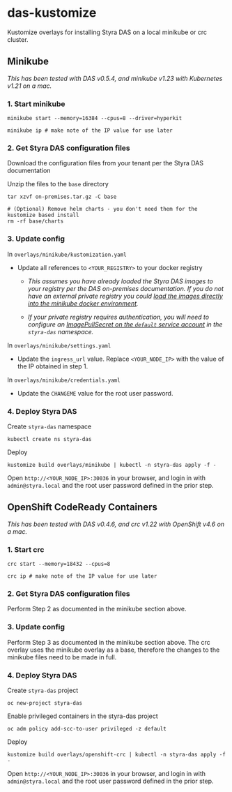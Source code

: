 # das-kustomize

Kustomize overlays for installing Styra DAS on a local minikube or crc cluster.

## Minikube
_This has been tested with DAS v0.5.4, and minikube v1.23 with Kubernetes v1.21 on a mac._

### 1. Start minikube
```
minikube start --memory=16384 --cpus=8 --driver=hyperkit

minikube ip # make note of the IP value for use later
```

### 2. Get Styra DAS configuration files 
Download the configuration files from your tenant per the Styra DAS documentation

Unzip the files to the `base` directory
```
tar xzvf on-premises.tar.gz -C base

# (Optional) Remove helm charts - you don't need them for the kustomize based install
rm -rf base/charts
```

### 3. Update config
In `overlays/minikube/kustomization.yaml`
* Update all references to `<YOUR_REGISTRY>` to your docker registry

    * _This assumes you have already loaded the Styra DAS images to your registry per the DAS on-premises documentation. If you do not have an external private registry you could [load the images directly into the minikube docker environment](https://stackoverflow.com/questions/42564058/how-to-use-local-docker-images-with-minikube)._

    * _If your private registry requires authentication, you will need to configure an [ImagePullSecret on the `default` service account](https://kubernetes.io/docs/tasks/configure-pod-container/configure-service-account/#add-imagepullsecrets-to-a-service-account) in the `styra-das` namespace._

In `overlays/minikube/settings.yaml`
* Update the `ingress_url` value. Replace `<YOUR_NODE_IP>` with the value of the IP obtained in step 1.

In `overlays/minikube/credentials.yaml`
* Update the `CHANGEME` value for the root user password.

### 4. Deploy Styra DAS
Create `styra-das` namespace
```
kubectl create ns styra-das
```

Deploy
```
kustomize build overlays/minikube | kubectl -n styra-das apply -f -
```

Open `http://<YOUR_NODE_IP>:30036` in your browser, and login in with `admin@styra.local` and the root user password defined in the prior step.

## OpenShift CodeReady Containers
_This has been tested with DAS v0.4.6, and crc v1.22 with OpenShift v4.6 on a mac._

### 1. Start crc
```
crc start --memory=18432 --cpus=8

crc ip # make note of the IP value for use later
```

### 2. Get Styra DAS configuration files 
Perform Step 2 as documented in the minikube section above.

### 3. Update config
Perform Step 3 as documented in the minikube section above.  The crc overlay uses the minikube overlay as a base, therefore the changes to the minikube files need to be made in full.

### 4. Deploy Styra DAS
Create `styra-das` project
```
oc new-project styra-das
```

Enable privileged containers in the styra-das project
```
oc adm policy add-scc-to-user privileged -z default
```

Deploy
```
kustomize build overlays/openshift-crc | kubectl -n styra-das apply -f -
```

Open `http://<YOUR_NODE_IP>:30036` in your browser, and login in with `admin@styra.local` and the root user password defined in the prior step.
